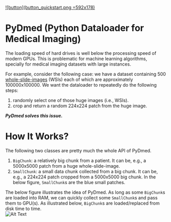 
[![button](button_quickstart.png =592x178)](https://amirakbarnejad.github.io/Tutorial/tutorial_section1.html)

# PyDmed (Python Dataloader for Medical Imaging)

The loading speed of hard drives is well below the processing speed of modern GPUs.
This is problematic for machine learning algorithms, specially for medical imaging datasets with large instances.

For example, consider the following case: we have a dataset containing 500
[whole-slide-images](https://en.wikipedia.org/wiki/Digital_pathology)
(WSIs) each of which are approximately 100000x100000. 
We want the dataloader to repeatedly do the following steps:
1. randomly select one of those huge images (i.e., WSIs).
2. crop and return a random 224x224 patch from the huge image.


***PyDmed solves this issue.*** 


# How It Works?
The following two classes are pretty much the whole API of PyDmed.
1. `BigChunk`: a relatively big chunk from a patient. It can be, e.g., a 5000x5000 patch from a huge whole-slide-image. 
2. `SmallChunk`: a small data chunk collected from a big chunk. It can be, e.g., a 224x224 patch cropped from a 5000x5000 big chunk. In the below figure, `SmallChunk`s are the blue small patches. 

The below figure illustrates the idea of PyDmed. 
As long as some `BigChunk`s are loaded into RAM, we can quickly collect some `SmallChunk`s and pass them to GPU(s).
As illustrated below, `BigChunk`s are loaded/replaced from disk time to time.  
![Alt Text](howitworks.gif)
